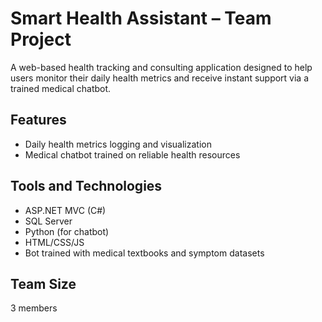 # Smart Health Assistant – Team Project

A web-based health tracking and consulting application designed to help users monitor their daily health metrics and receive instant support via a trained medical chatbot.

## Features
- Daily health metrics logging and visualization
- Medical chatbot trained on reliable health resources

## Tools and Technologies
- ASP.NET MVC (C#)
- SQL Server
- Python (for chatbot)
- HTML/CSS/JS
- Bot trained with medical textbooks and symptom datasets


## Team Size
3 members
